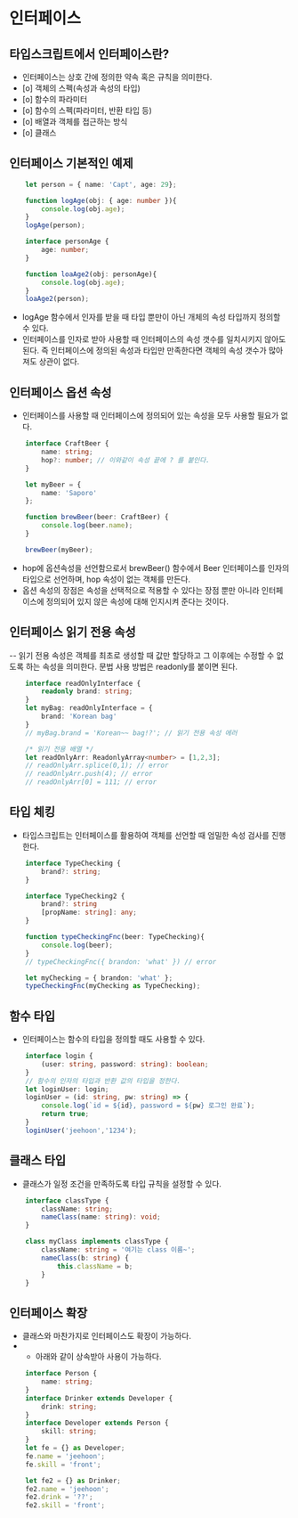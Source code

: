 # 인터페이스

## 타입스크립트에서 인터페이스란?
- 인터페이스는 상호 간에 정의한 약속 혹은 규칙을 의미한다.
- [o] 객체의 스펙(속성과 속성의 타입)
- [o] 함수의 파라미터
- [o] 함수의 스펙(파라미터, 반환 타입 등)
- [o] 배열과 객체를 접근하는 방식
- [o] 클래스

## 인터페이스 기본적인 예제
```typescript
    let person = { name: 'Capt', age: 29};

    function logAge(obj: { age: number }){
        console.log(obj.age);
    }
    logAge(person);

    interface personAge {
        age: number;
    }

    function loaAge2(obj: personAge){
        console.log(obj.age);
    }
    loaAge2(person);
```
- logAge 함수에서 인자를 받을 때 타입 뿐만이 아닌 개체의 속성 타입까지 정의할 수 있다.
- 인터페이스를 인자로 받아 사용할 때 인터페이스의 속성 갯수를 일치시키지 않아도 된다. 즉 인터페이스에 정의된 속성과 타입만 만족한다면 객체의 속성 갯수가 많아져도 상관이 없다.

## 인터페이스 옵션 속성
- 인터페이스를 사용할 때 인터페이스에 정의되어 있는 속성을 모두 사용할 필요가 없다.
```typescript
    interface CraftBeer {
        name: string;
        hop?: number; // 이와같이 속성 끝에 ? 를 붙인다.
    }

    let myBeer = {
        name: 'Saporo'
    };

    function brewBeer(beer: CraftBeer) {
        console.log(beer.name);
    }

    brewBeer(myBeer);
```
- hop에 옵션속성을 선언함으로서 brewBeer() 함수에서 Beer 인터페이스를 인자의 타입으로 선언하며, hop 속성이 없는 객체를 만든다.
- 옵션 속성의 장점은 속성을 선택적으로 적용할 수 있다는 장점 뿐만 아니라 인터페이스에 정의되어 있지 않은 속성에 대해 인지시켜 준다는 것이다.

## 인터페이스 읽기 전용 속성
-- 읽기 전용 속성은 객체를 최초로 생성할 때 값만 할당하고 그 이후에는 수정할 수 없도록 하는 속성을 의미한다. 문법 사용 방법은 readonly를 붙이면 된다.
```typescript
    interface readOnlyInterface {
        readonly brand: string;
    }
    let myBag: readOnlyInterface = {
        brand: 'Korean bag'
    }
    // myBag.brand = 'Korean~~ bag!?'; // 읽기 전용 속성 에러

    /* 읽기 전용 배열 */
    let readOnlyArr: ReadonlyArray<number> = [1,2,3];
    // readOnlyArr.splice(0,1); // error
    // readOnlyArr.push(4); // error
    // readOnlyArr[0] = 111; // error
```

## 타입 체킹
- 타입스크립트는 인터페이스를 활용하여 객체를 선언할 때 엄밀한 속성 검사를 진행한다.
```typescript
    interface TypeChecking {
        brand?: string;
    }

    interface TypeChecking2 {
        brand?: string
        [propName: string]: any;
    }

    function typeCheckingFnc(beer: TypeChecking){
        console.log(beer);
    }
    // typeCheckingFnc({ brandon: 'what' }) // error

    let myChecking = { brandon: 'what' };
    typeCheckingFnc(myChecking as TypeChecking);
```


## 함수 타입
- 인터페이스는 함수의 타입을 정의할 때도 사용할 수 있다.
```typescript
    interface login {
        (user: string, password: string): boolean;
    }
    // 함수의 인자의 타입과 반환 값의 타입을 정한다.
    let loginUser: login;
    loginUser = (id: string, pw: string) => {
        console.log(`id = ${id}, password = ${pw} 로그인 완료`);
        return true;
    }
    loginUser('jeehoon','1234');
```

## 클래스 타입
- 클래스가 일정 조건을 만족하도록 타입 규칙을 설정할 수 있다.
```typescript
    interface classType {
        className: string;
        nameClass(name: string): void;
    }

    class myClass implements classType {
        className: string = '여기는 class 이름~';
        nameClass(b: string) {
            this.className = b;
        }
    }
```

## 인터페이스 확장
- 클래스와 마찬가지로 인터페이스도 확장이 가능하다.
- - 아래와 같이 상속받아 사용이 가능하다.
```typescript
    interface Person {
        name: string;
    }
    interface Drinker extends Developer {
        drink: string;
    }
    interface Developer extends Person {
        skill: string;
    }
    let fe = {} as Developer;
    fe.name = 'jeehoon';
    fe.skill = 'front';

    let fe2 = {} as Drinker;
    fe2.name = 'jeehoon';
    fe2.drink = '??';
    fe2.skill = 'front';
```
